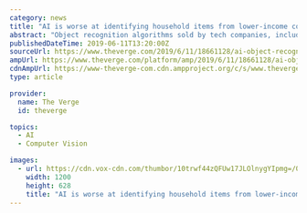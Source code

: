 ```yaml
---
category: news
title: "AI is worse at identifying household items from lower-income countries"
abstract: "Object recognition algorithms sold by tech companies, including Google, Microsoft, and Amazon, perform worse when asked to identify items from lower-income countries. These are the findings of a new study conducted by Facebook’s AI lab, which shows that ..."
publishedDateTime: 2019-06-11T13:20:00Z
sourceUrl: https://www.theverge.com/2019/6/11/18661128/ai-object-recognition-algorithms-bias-worse-household-items-lower-income-countries
ampUrl: https://www.theverge.com/platform/amp/2019/6/11/18661128/ai-object-recognition-algorithms-bias-worse-household-items-lower-income-countries
cdnAmpUrl: https://www-theverge-com.cdn.ampproject.org/c/s/www.theverge.com/platform/amp/2019/6/11/18661128/ai-object-recognition-algorithms-bias-worse-household-items-lower-income-countries
type: article

provider:
  name: The Verge
  id: theverge

topics:
  - AI
  - Computer Vision

images:
  - url: https://cdn.vox-cdn.com/thumbor/10trwf44zQFUw17JLOlnygYIpmg=/0x146:2040x1214/fit-in/1200x630/cdn.vox-cdn.com/uploads/chorus_asset/file/13959620/acastro_190204_1777_privacy_0001.jpg
    width: 1200
    height: 628
    title: "AI is worse at identifying household items from lower-income countries"
---
```


